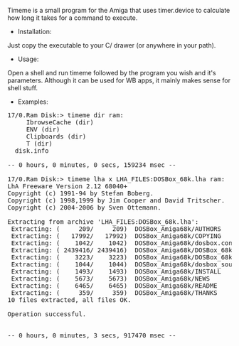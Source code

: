Timeme is a small program for the Amiga that uses timer.device to calculate how long it takes for a command to execute.

* Installation:

Just copy the executable to your C/ drawer (or anywhere in your path).

* Usage:

Open a shell and run timeme followed by the program you wish and it's parameters. Although it can be used for WB apps, it mainly makes sense for shell stuff.

* Examples:

<pre>
17/0.Ram Disk:> timeme dir ram:
     IbrowseCache (dir)
     ENV (dir)
     Clipboards (dir)
     T (dir)
  disk.info

-- 0 hours, 0 minutes, 0 secs, 159234 msec --

17/0.Ram Disk:> timeme lha x LHA_FILES:DOSBox_68k.lha ram:
LhA Freeware Version 2.12 68040+
Copyright (c) 1991-94 by Stefan Boberg.
Copyright (c) 1998,1999 by Jim Cooper and David Tritscher.
Copyright (c) 2004-2006 by Sven Ottemann.

Extracting from archive 'LHA_FILES:DOSBox_68k.lha':
 Extracting: (     209/     209)  DOSBox_Amiga68k/AUTHORS
 Extracting: (   17992/   17992)  DOSBox_Amiga68k/COPYING
 Extracting: (    1042/    1042)  DOSBox_Amiga68k/dosbox.conf
 Extracting: ( 2439416/ 2439416)  DOSBox_Amiga68k/DOSBox_68k.exe
 Extracting: (    3223/    3223)  DOSBox_Amiga68k/DOSBox_68k.readme
 Extracting: (    1044/    1044)  DOSBox_Amiga68k/dosbox_soundenabled.conf
 Extracting: (    1493/    1493)  DOSBox_Amiga68k/INSTALL
 Extracting: (    5673/    5673)  DOSBox_Amiga68k/NEWS
 Extracting: (    6465/    6465)  DOSBox_Amiga68k/README
 Extracting: (     359/     359)  DOSBox_Amiga68k/THANKS
10 files extracted, all files OK.

Operation successful.


-- 0 hours, 0 minutes, 3 secs, 917470 msec --
</pre>
